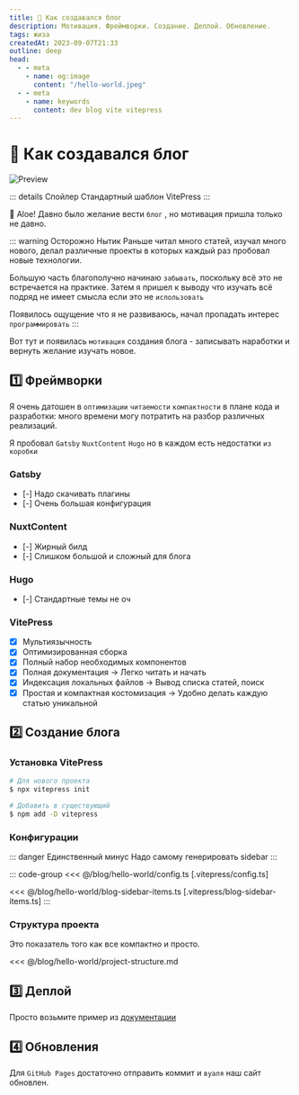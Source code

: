 ```yaml
---
title: 🚀 Как создавался блог
description: Мотивация. Фреймворки. Создание. Деплой. Обновление.
tags: жиза
createdAt: 2023-09-07T21:33
outline: deep
head:
  - - meta
    - name: og:image
      content: "/hello-world.jpeg"
  - - meta
    - name: keywords
      content: dev blog vite vitepress
---
```


# 🚀 Как создавался блог

![Preview](/hello-world.jpeg)

::: details Спойлер
Стандартный шаблон VitePress
:::

👋 Aloe! Давно было желание вести ```блог``` , но мотивация пришла только не давно.

::: warning Осторожно Нытик
Раньше читал много статей, изучал много нового, делал различные проекты в которых каждый раз пробовал новые технологии.

Большую часть благополучно начинаю ```забывать```, поскольку всё это не встречается на практике.
Затем я пришел к выводу что изучать всё подряд не имеет смысла если это не ```использовать```

Появилось ощущение что я не развиваюсь, начал пропадать интерес ```программировать```
:::


Вот тут и появилась ```мотивация``` создания блога - записывать наработки и вернуть желание изучать новое.

## 1️⃣  Фреймворки

Я очень датошен в ```оптимизации``` ```читаемости``` ```компактности``` в плане кода и разработки:
много времени могу потратить на разбор различных реализаций.

Я пробовал ```Gatsby``` ```NuxtContent``` ```Hugo``` но в каждом есть недостатки ```из коробки```

### Gatsby

- [-] Надо скачивать плагины
- [-] Очень большая конфигурация

### NuxtContent

- [-] Жирный билд
- [-] Слишком большой и сложный для блога

### Hugo

- [-] Стандартные темы не оч

### VitePress

- [x] Мультиязычность
- [x] Оптимизированная сборка
- [x] Полный набор необходимых компонентов
- [x] Полная документация -> Легко читать и начать
- [x] Индексация локальных файлов -> Вывод списка статей, поиск
- [x] Простая и компактная костомизация -> Удобно делать каждую статью уникальной

## 2️⃣  Создание блога

### Установка VitePress

```bash
# Для нового проекта
$ npx vitepress init

# Добавить в существующий
$ npm add -D vitepress
```

### Конфигурации

::: danger Единственный минус
Надо самому генерировать sidebar
:::

::: code-group
<<< @/blog/hello-world/config.ts [.vitepress/config.ts]

<<< @/blog/hello-world/blog-sidebar-items.ts [.vitepress/blog-sidebar-items.ts]
:::


### Структура проекта

Это показатель того как все компактно и просто.

<<< @/blog/hello-world/project-structure.md

## 3️⃣  Деплой

Просто возьмите пример из [документации](https://vitepress.dev/guide/deploy)

## 4️⃣  Обновления

Для ```GitHub Pages``` достаточно отправить коммит и ```вуаля``` наш сайт обновлен.
